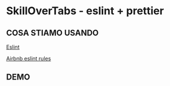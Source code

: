 # SkillOverTabs - eslint + prettier

## COSA STIAMO USANDO

[Eslint](https://eslint.org/)

[Airbnb eslint rules](https://github.com/airbnb/javascript)

## DEMO